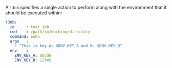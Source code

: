 A `!Job` specifies a single action to perform along with the environment that it
should be executed within:

```yaml
!Job:
  id     : test_job
  cwd    : /path/to/working/directory
  command: echo
  args   :
    - "This is key A: $ENV_KEY_A and B: $ENV_KEY_B"
  env    :
    ENV_KEY_A: abcde
    ENV_KEY_B: 12345
```

